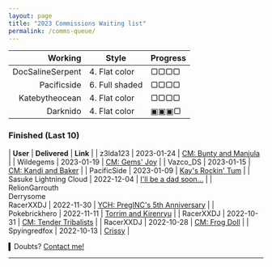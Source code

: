 ```yaml
---
layout: page
title: "2023 Commissions Waiting list"
permalink: /comms-queue/
---
```


<!-- 
▢▢▢▢
▣▢▢▢
▣▣▢▢
▣▣▣▢
▣▣▣▣
-->

| **Working** | **Style** | **Progress** |
| ---:| --- |:--- |
| DocSalineSerpent | 4. Flat color | ▢▢▢▢  |
| Pacificside | 6. Full shaded | ▢▢▢▢ |
| Katebytheocean | 4. Flat color | ▢▢▢▢ |
| Darknido | 4. Flat color | ▣▣▣▢ |

<!-- 
1. Sketch
2. Colored sketch
3. Lineart
4. Flat color
5. Flat shaded
6. Full shaded
-->


### Finished (Last 10)

| **User** | **Delivered** | **Link** |
| z3lda123 | 2023-01-24 | [CM: Bunty and Manjula](https://www.deviantart.com/tei-juan/art/CM-Bunty-and-Manjula-948206754) |
| Wildegems | 2023-01-19 | [CM: Gems' Joy](https://www.furaffinity.net/view/50681644/) |
| Vazco_DS | 2023-01-15 | [CM: Kandi and Baker](https://www.furaffinity.net/view/50628977) |
| PacificSide | 2023-01-09 | [Kay's Rockin' Tum](https://www.furaffinity.net/view/50758615) |
|   Sasuke Lightning Cloud  |  2022-12-04  |    [I'll be a dad soon...](https://www.furaffinity.net/view/50085652/)    |
|  RelionGarrouth<br>Derrysome<br>RacerXXDJ   | 2022-11-30   |   [YCH: PregINC's 5th Anniversary](https://www.furaffinity.net/view/50040313/)     |
|  Pokebrickhero   | 2022-11-11   |   [Torrim and Kirenryu](https://www.furaffinity.net/view/49772282/)     |
|   RacerXXDJ  |  2022-10-31  |   [CM: Tender Tribalists](https://www.furaffinity.net/view/49655636)     |
|  RacerXXDJ   |   2022-10-28 |   [CM: Frog Doll](https://www.furaffinity.net/view/49583939/)     |
|  Spyingredfox   |   2022-10-13 |    [Crissy](https://www.furaffinity.net/view/49388761/)    |


▍Doubts? [Contact me!](/contact.md)

* * *


<!-- 

●●●○

■□ ▢▣○●○●◉▉▓▒░

○○○○ 0%
●○○○ 25%
●●○○ 50%
●●●○ 75%
●●● 100%

Written in **M↓**

-->